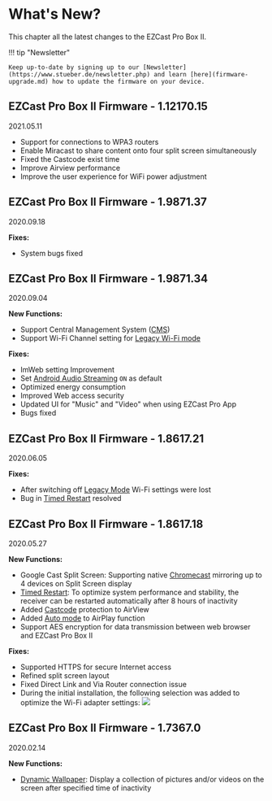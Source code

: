 # What's New?

This chapter all the latest changes to the EZCast Pro Box II.

!!! tip "Newsletter"

    Keep up-to-date by signing up to our [Newsletter](https://www.stueber.de/newsletter.php) and learn [here](firmware-upgrade.md) how to update the firmware on your device.

## EZCast Pro Box II Firmware - 1.12170.15
2021.05.11

* Support for connections to WPA3 routers
* Enable Miracast to share content onto four split screen simultaneously
* Fixed the Castcode exist time
* Improve Airview performance
* Improve the user experience for WiFi power adjustment

## EZCast Pro Box II Firmware - 1.9871.37
2020.09.18

**Fixes:**

* System bugs fixed

## EZCast Pro Box II Firmware - 1.9871.34
2020.09.04

**New Functions:**

* Support Central Management System ([CMS](cms.md))
* Support Wi-Fi Channel setting for [Legacy Wi-Fi mode](adv.settings.md#legacymode)

**Fixes:**

* ImWeb setting Improvement
* Set [Android Audio Streaming](adv.settings.md#android-audio-streaming) `ON` as default
* Optimized energy consumption
* Improved Web access security
* Updated UI for "Music" and "Video" when using EZCast Pro App
* Bugs fixed

## EZCast Pro Box II Firmware - 1.8617.21
2020.06.05

**Fixes:**

*  After switching off [Legacy Mode](adv.settings.md#legacymode) Wi-Fi settings were lost
*  Bug in [Timed Restart](adv.settings.md#timedrestart) resolved

## EZCast Pro Box II Firmware - 1.8617.18
2020.05.27

**New Functions:**

*  Google Cast Split Screen: Supporting native [Chromecast](chromecast.md) mirroring up to 4 devices on Split Screen display
*  [Timed Restart](adv.settings.md#timedrestart): To optimize system performance and stability, the receiver can be restarted automatically after 8 hours of inactivity
*  Added [Castcode](castcode.md) protection to AirView
*  Added [Auto mode](adv.settings.md#AirPlayMode) to AirPlay function
*  Support AES encryption for data transmission between web browser and EZCast Pro Box II

**Fixes:**

*  Supported HTTPS for secure Internet access
*  Refined split screen layout
*  Fixed Direct Link and Via Router connection issue
*  During the initial installation, the following selection was added to optimize the Wi-Fi adapter settings:
   ![](/assets/img/wifi.land.selection.png)
   
## EZCast Pro Box II Firmware - 1.7367.0
2020.02.14

**New Functions:**

* [Dynamic Wallpaper](dynamicwallpaper.md): Display a collection of pictures and/or videos on the screen after specified time of inactivity